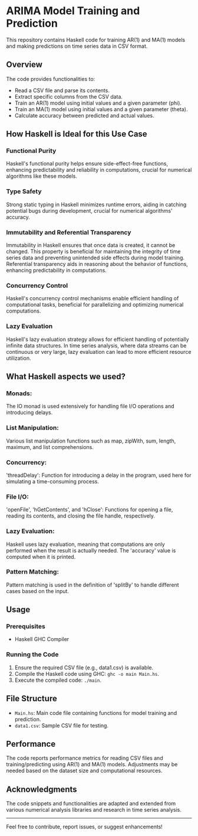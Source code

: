 # ARIMA Model Training and Prediction

This repository contains Haskell code for training AR(1) and MA(1) models and making predictions on time series data in CSV format.

## Overview

The code provides functionalities to:
- Read a CSV file and parse its contents.
- Extract specific columns from the CSV data.
- Train an AR(1) model using initial values and a given parameter (phi).
- Train an MA(1) model using initial values and a given parameter (theta).
- Calculate accuracy between predicted and actual values.

## How Haskell is Ideal for this Use Case

### Functional Purity
Haskell's functional purity helps ensure side-effect-free functions, enhancing predictability and reliability in computations, crucial for numerical algorithms like these models.

### Type Safety
Strong static typing in Haskell minimizes runtime errors, aiding in catching potential bugs during development, crucial for numerical algorithms' accuracy.

### Immutability and Referential Transparency
Immutability in Haskell ensures that once data is created, it cannot be changed. This property is beneficial for maintaining the integrity of time series data and preventing unintended side effects during model training. Referential transparency aids in reasoning about the behavior of functions, enhancing predictability in computations.

### Concurrency Control
Haskell's concurrency control mechanisms enable efficient handling of computational tasks, beneficial for parallelizing and optimizing numerical computations.

### Lazy Evaluation
Haskell's lazy evaluation strategy allows for efficient handling of potentially infinite data structures. In time series analysis, where data streams can be continuous or very large, lazy evaluation can lead to more efficient resource utilization.

## What Haskell aspects we used?

### Monads: 
The IO monad is used extensively for handling file I/O operations and introducing delays.

### List Manipulation: 
Various list manipulation functions such as map, zipWith, sum, length, maximum, and list comprehensions.

### Concurrency: 
'threadDelay': Function for introducing a delay in the program, used here for simulating a time-consuming process.

### File I/O: 
'openFile', 'hGetContents', and 'hClose': Functions for opening a file, reading its contents, and closing the file handle, respectively.

### Lazy Evaluation: 
Haskell uses lazy evaluation, meaning that computations are only performed when the result is actually needed. The 'accuracy' value is computed when it is printed.

### Pattern Matching: 
Pattern matching is used in the definition of 'splitBy' to handle different cases based on the input.


## Usage

### Prerequisites
- Haskell GHC Compiler

### Running the Code
1. Ensure the required CSV file (e.g., data1.csv) is available.
2. Compile the Haskell code using GHC: `ghc -o main Main.hs`.
3. Execute the compiled code: `./main`.

## File Structure

- `Main.hs`: Main code file containing functions for model training and prediction.
- `data1.csv`: Sample CSV file for testing.

## Performance

The code reports performance metrics for reading CSV files and training/predicting using AR(1) and MA(1) models. Adjustments may be needed based on the dataset size and computational resources.

## Acknowledgments

The code snippets and functionalities are adapted and extended from various numerical analysis libraries and research in time series analysis.

---

Feel free to contribute, report issues, or suggest enhancements!
